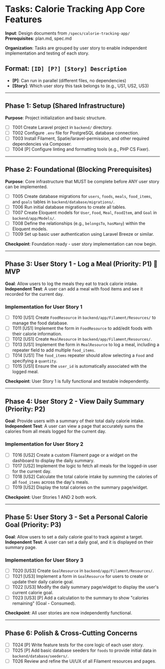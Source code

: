 # Tasks: Calorie Tracking App Core Features

**Input**: Design documents from `/specs/calorie-tracking-app/`
**Prerequisites**: plan.md, spec.md

**Organization**: Tasks are grouped by user story to enable independent implementation and testing of each story.

## Format: `[ID] [P?] [Story] Description`

- **[P]**: Can run in parallel (different files, no dependencies)
- **[Story]**: Which user story this task belongs to (e.g., US1, US2, US3)

---

## Phase 1: Setup (Shared Infrastructure)

**Purpose**: Project initialization and basic structure.

- [ ] T001 Create Laravel project in `backend/` directory.
- [ ] T002 Configure `.env` file for PostgreSQL database connection.
- [ ] T003 Install Filament, Spatie/laravel-permission, and other required dependencies via Composer.
- [ ] T004 [P] Configure linting and formatting tools (e.g., PHP CS Fixer).

---

## Phase 2: Foundational (Blocking Prerequisites)

**Purpose**: Core infrastructure that MUST be complete before ANY user story can be implemented.

- [ ] T005 Create database migrations for `users`, `foods`, `meals`, `food_items`, and `goals` tables in `backend/database/migrations/`.
- [ ] T006 Run initial database migrations to create all tables.
- [ ] T007 Create Eloquent models for `User`, `Food`, `Meal`, `FoodItem`, and `Goal` in `backend/app/Models/`.
- [ ] T008 Define the relationships (e.g., `belongsTo`, `hasMany`) within the Eloquent models.
- [ ] T009 Set up basic user authentication using Laravel Breeze or similar.

**Checkpoint**: Foundation ready - user story implementation can now begin.

---

## Phase 3: User Story 1 - Log a Meal (Priority: P1) 🎯 MVP

**Goal**: Allow users to log the meals they eat to track calorie intake.
**Independent Test**: A user can add a meal with food items and see it recorded for the current day.

### Implementation for User Story 1

- [ ] T010 [US1] Create `FoodResource` in `backend/app/Filament/Resources/` to manage the food database.
- [ ] T011 [US1] Implement the form in `FoodResource` to add/edit foods with their calorie information.
- [ ] T012 [US1] Create `MealResource` in `backend/app/Filament/Resources/`.
- [ ] T013 [US1] Implement the form in `MealResource` to log a meal, including a repeater field to add multiple `food_items`.
- [ ] T014 [US1] The `food_items` repeater should allow selecting a `Food` and specifying a `quantity`.
- [ ] T015 [US1] Ensure the `user_id` is automatically associated with the logged meal.

**Checkpoint**: User Story 1 is fully functional and testable independently.

---

## Phase 4: User Story 2 - View Daily Summary (Priority: P2)

**Goal**: Provide users with a summary of their total daily calorie intake.
**Independent Test**: A user can view a page that accurately sums the calories from all meals logged for the current day.

### Implementation for User Story 2

- [ ] T016 [US2] Create a custom Filament page or a widget on the dashboard to display the daily summary.
- [ ] T017 [US2] Implement the logic to fetch all meals for the logged-in user for the current day.
- [ ] T018 [US2] Calculate the total calorie intake by summing the calories of all `food_items` across the day's meals.
- [ ] T019 [US2] Display the total calories on the summary page/widget.

**Checkpoint**: User Stories 1 AND 2 both work.

---

## Phase 5: User Story 3 - Set a Personal Calorie Goal (Priority: P3)

**Goal**: Allow users to set a daily calorie goal to track against a target.
**Independent Test**: A user can set a daily goal, and it is displayed on their summary page.

### Implementation for User Story 3

- [ ] T020 [US3] Create `GoalResource` in `backend/app/Filament/Resources/`.
- [ ] T021 [US3] Implement a form in `GoalResource` for users to create or update their daily calorie goal.
- [ ] T022 [US3] Modify the daily summary page/widget to display the user's current calorie goal.
- [ ] T023 [US3] [P] Add a calculation to the summary to show "calories remaining" (Goal - Consumed).

**Checkpoint**: All user stories are now independently functional.

---

## Phase 6: Polish & Cross-Cutting Concerns

- [ ] T024 [P] Write feature tests for the core logic of each user story.
- [ ] T025 [P] Add basic database seeders for `foods` to provide initial data in `backend/database/seeders/`.
- [ ] T026 Review and refine the UI/UX of all Filament resources and pages.
